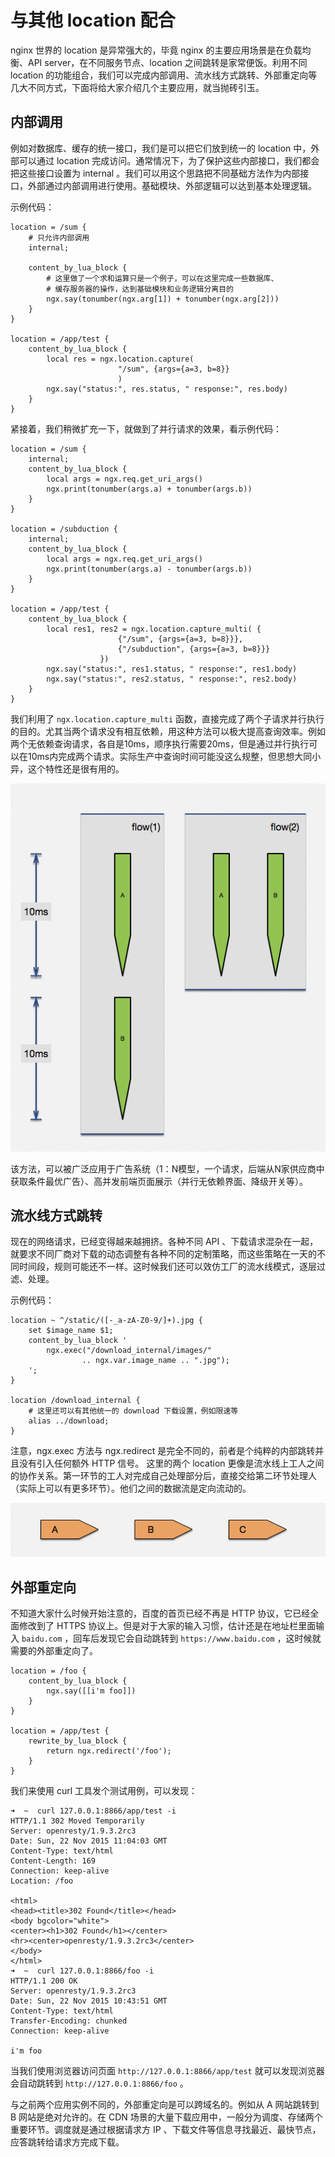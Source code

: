 # 与其他 location 配合

nginx 世界的 location 是异常强大的，毕竟 nginx 的主要应用场景是在负载均衡、API server，在不同服务节点、location 之间跳转是家常便饭。利用不同 location 的功能组合，我们可以完成内部调用、流水线方式跳转、外部重定向等几大不同方式，下面将给大家介绍几个主要应用，就当抛砖引玉。

## 内部调用

例如对数据库、缓存的统一接口，我们是可以把它们放到统一的 location 中，外部可以通过 location 完成访问。通常情况下，为了保护这些内部接口，我们都会把这些接口设置为 internal 。我们可以用这个思路把不同基础方法作为内部接口，外部通过内部调用进行使用。基础模块、外部逻辑可以达到基本处理逻辑。

示例代码：

```nginx
location = /sum {
    # 只允许内部调用
    internal;

    content_by_lua_block {
        # 这里做了一个求和运算只是一个例子，可以在这里完成一些数据库、
        # 缓存服务器的操作，达到基础模块和业务逻辑分离目的
        ngx.say(tonumber(ngx.arg[1]) + tonumber(ngx.arg[2]))
    }
}

location = /app/test {
    content_by_lua_block {
        local res = ngx.location.capture(
                        "/sum", {args={a=3, b=8}}
                        )
        ngx.say("status:", res.status, " response:", res.body)
    }
}
```

紧接着，我们稍微扩充一下，就做到了并行请求的效果，看示例代码：

```nginx
location = /sum {
    internal;
    content_by_lua_block {
        local args = ngx.req.get_uri_args()
        ngx.print(tonumber(args.a) + tonumber(args.b))
    }
}

location = /subduction {
    internal;
    content_by_lua_block {
        local args = ngx.req.get_uri_args()
        ngx.print(tonumber(args.a) - tonumber(args.b))
    }
}

location = /app/test {
    content_by_lua_block {
        local res1, res2 = ngx.location.capture_multi( {
                        {"/sum", {args={a=3, b=8}}},
                        {"/subduction", {args={a=3, b=8}}}
                    })
        ngx.say("status:", res1.status, " response:", res1.body)
        ngx.say("status:", res2.status, " response:", res2.body)
    }
}
```

我们利用了 `ngx.location.capture_multi` 函数，直接完成了两个子请求并行执行的目的。尤其当两个请求没有相互依赖，用这种方法可以极大提高查询效率。例如两个无依赖查询请求，各自是10ms，顺序执行需要20ms，但是通过并行执行可以在10ms内完成两个请求。实际生产中查询时间可能没这么规整，但思想大同小异，这个特性还是很有用的。

![图例](work_location_flow_1.png)

该方法，可以被广泛应用于广告系统（1：N模型，一个请求，后端从N家供应商中获取条件最优广告）、高并发前端页面展示（并行无依赖界面、降级开关等）。

## 流水线方式跳转

现在的网络请求，已经变得越来越拥挤。各种不同 API 、下载请求混杂在一起，就要求不同厂商对下载的动态调整有各种不同的定制策略，而这些策略在一天的不同时间段，规则可能还不一样。这时候我们还可以效仿工厂的流水线模式，逐层过滤、处理。

示例代码：

```nginx
location ~ ^/static/([-_a-zA-Z0-9/]+).jpg {
    set $image_name $1;
    content_by_lua_block '
        ngx.exec("/download_internal/images/" 
                .. ngx.var.image_name .. ".jpg");
    ';
}

location /download_internal {
    # 这里还可以有其他统一的 download 下载设置，例如限速等
    alias ../download;
}
```

注意，ngx.exec 方法与 ngx.redirect 是完全不同的，前者是个纯粹的内部跳转并且没有引入任何额外 HTTP 信号。 这里的两个 location 更像是流水线上工人之间的协作关系。第一环节的工人对完成自己处理部分后，直接交给第二环节处理人（实际上可以有更多环节）。他们之间的数据流是定向流动的。

![图例](work_location_flow_2.png)

## 外部重定向

不知道大家什么时候开始注意的，百度的首页已经不再是 HTTP 协议，它已经全面修改到了 HTTPS 协议上。但是对于大家的输入习惯，估计还是在地址栏里面输入 `baidu.com` ，回车后发现它会自动跳转到 `https://www.baidu.com` ，这时候就需要的外部重定向了。

```nginx
location = /foo {
    content_by_lua_block {
        ngx.say([[i'm foo]])
    }
}

location = /app/test {
    rewrite_by_lua_block {
        return ngx.redirect('/foo');  
    }
}
```

我们来使用 curl 工具发个测试用例，可以发现：

```shell
➜  ~  curl 127.0.0.1:8866/app/test -i
HTTP/1.1 302 Moved Temporarily
Server: openresty/1.9.3.2rc3
Date: Sun, 22 Nov 2015 11:04:03 GMT
Content-Type: text/html
Content-Length: 169
Connection: keep-alive
Location: /foo

<html>
<head><title>302 Found</title></head>
<body bgcolor="white">
<center><h1>302 Found</h1></center>
<hr><center>openresty/1.9.3.2rc3</center>
</body>
</html>
➜  ~  curl 127.0.0.1:8866/foo -i
HTTP/1.1 200 OK
Server: openresty/1.9.3.2rc3
Date: Sun, 22 Nov 2015 10:43:51 GMT
Content-Type: text/html
Transfer-Encoding: chunked
Connection: keep-alive

i'm foo
```

当我们使用浏览器访问页面 `http://127.0.0.1:8866/app/test` 就可以发现浏览器会自动跳转到 `http://127.0.0.1:8866/foo` 。

与之前两个应用实例不同的，外部重定向是可以跨域名的。例如从 A 网站跳转到 B 网站是绝对允许的。在 CDN 场景的大量下载应用中，一般分为调度、存储两个重要环节。调度就是通过根据请求方 IP 、下载文件等信息寻找最近、最快节点，应答跳转给请求方完成下载。
